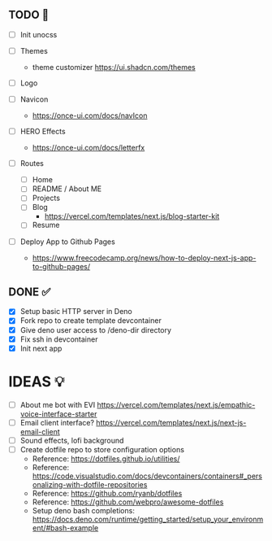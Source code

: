 ## TODO 🔲

- [ ] Init unocss
- [ ] Themes
  - theme customizer https://ui.shadcn.com/themes
- [ ] Logo
- [ ] Navicon
  - https://once-ui.com/docs/navIcon
- [ ] HERO Effects
  - https://once-ui.com/docs/letterfx

- [ ] Routes
  - [ ] Home
  - [ ] README / About ME
  - [ ] Projects
  - [ ] Blog
    - https://vercel.com/templates/next.js/blog-starter-kit
  - [ ] Resume
- [ ] Deploy App to Github Pages
  - https://www.freecodecamp.org/news/how-to-deploy-next-js-app-to-github-pages/

## DONE ✅

- [x] Setup basic HTTP server in Deno
- [x] Fork repo to create template devcontainer
- [x] Give deno user access to /deno-dir directory
- [x] Fix ssh in devcontainer
- [x] Init next app

# IDEAS 💡

- [ ] About me bot with EVI
      https://vercel.com/templates/next.js/empathic-voice-interface-starter
- [ ] Email client interface?
      https://vercel.com/templates/next.js/next-js-email-client
- [ ] Sound effects, lofi background
- [ ] Create dotfile repo to store configuration options
  - Reference: https://dotfiles.github.io/utilities/
  - Reference:
    https://code.visualstudio.com/docs/devcontainers/containers#_personalizing-with-dotfile-repositories
  - Reference: https://github.com/ryanb/dotfiles
  - Reference: https://github.com/webpro/awesome-dotfiles
  - Setup deno bash completions:
    https://docs.deno.com/runtime/getting_started/setup_your_environment/#bash-example
